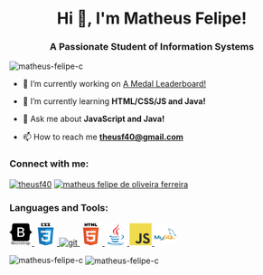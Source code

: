 <h1 align="center">Hi 👋, I'm Matheus Felipe!</h1>
<h3 align="center">A Passionate Student of Information Systems</h3>

<p align="left"> <img src="https://komarev.com/ghpvc/?username=matheus-felipe-c&label=Profile%20views&color=0e75b6&style=flat" alt="matheus-felipe-c" /> </p>

- 🔭 I’m currently working on [A Medal Leaderboard!](https://github.com/Matheus-Felipe-C/quadroMedalhas.git)

- 🌱 I’m currently learning **HTML/CSS/JS and Java!**

- 💬 Ask me about **JavaScript and Java!**

- 📫 How to reach me **theusf40@gmail.com**

<h3 align="left">Connect with me:</h3>
<p align="left">
<a href="https://twitter.com/ghostdotjava" target="blank"><img align="center" src="https://raw.githubusercontent.com/rahuldkjain/github-profile-readme-generator/master/src/images/icons/Social/twitter.svg" alt="theusf40" height="30" width="40" /></a>
<a href="https://www.linkedin.com/in/matheus-felipe-de-oliveira-ferreira-dev" target="blank"><img align="center" src="https://raw.githubusercontent.com/rahuldkjain/github-profile-readme-generator/master/src/images/icons/Social/linked-in-alt.svg" alt="matheus felipe de oliveira ferreira" height="30" width="40" /></a>
</p>

<h3 align="left">Languages and Tools:</h3>
<p align="left"> <a href="https://getbootstrap.com" target="_blank" rel="noreferrer"> <img src="https://raw.githubusercontent.com/devicons/devicon/master/icons/bootstrap/bootstrap-plain-wordmark.svg" alt="bootstrap" width="40" height="40"/> </a> <a href="https://www.w3schools.com/css/" target="_blank" rel="noreferrer"> <img src="https://raw.githubusercontent.com/devicons/devicon/master/icons/css3/css3-original-wordmark.svg" alt="css3" width="40" height="40"/> </a> <a href="https://git-scm.com/" target="_blank" rel="noreferrer"> <img src="https://www.vectorlogo.zone/logos/git-scm/git-scm-icon.svg" alt="git" width="40" height="40"/> </a> <a href="https://www.w3.org/html/" target="_blank" rel="noreferrer"> <img src="https://raw.githubusercontent.com/devicons/devicon/master/icons/html5/html5-original-wordmark.svg" alt="html5" width="40" height="40"/> </a> <a href="https://www.java.com" target="_blank" rel="noreferrer"> <img src="https://raw.githubusercontent.com/devicons/devicon/master/icons/java/java-original.svg" alt="java" width="40" height="40"/> </a> <a href="https://developer.mozilla.org/en-US/docs/Web/JavaScript" target="_blank" rel="noreferrer"> <img src="https://raw.githubusercontent.com/devicons/devicon/master/icons/javascript/javascript-original.svg" alt="javascript" width="40" height="40"/> </a> <a href="https://www.mysql.com/" target="_blank" rel="noreferrer"> <img src="https://raw.githubusercontent.com/devicons/devicon/master/icons/mysql/mysql-original-wordmark.svg" alt="mysql" width="40" height="40"/> </a> </p>

<p><img align="left" src="https://github-readme-stats.vercel.app/api/top-langs?username=matheus-felipe-c&show_icons=true&locale=en&layout=compact" alt="matheus-felipe-c" /></p>

<p>&nbsp;<img align="center" src="https://github-readme-stats.vercel.app/api?username=matheus-felipe-c&show_icons=true&locale=en" alt="matheus-felipe-c" /></p>
